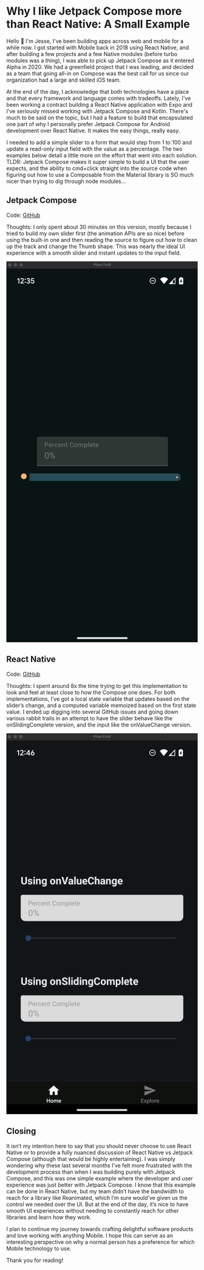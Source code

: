 # Why I like Jetpack Compose more than React Native: A Small Example

Hello 👋 I'm Jesse, I've been building apps across web and mobile for a while now. I got started with Mobile back in 2018 using React Native, and after building a few projects and a few Native modules (before turbo modules was a thing), I was able to pick up Jetpack Compose as it entered Alpha in 2020. We had a greenfield project that I was leading, and decided as a team that going all-in on Compose was the best call for us since our organization had a large and skilled iOS team. 

At the end of the day, I acknowledge that both technologies have a place and that every framework and language comes with tradeoffs. Lately, I've been working a contract building a React Native application with Expo and I've seriously missed working with Jetpack Compose and Kotlin. There's much to be said on the topic, but I had a feature to build that encapsulated one part of why I personally prefer Jetpack Compose for Android development over React Native. It makes the easy things, really easy.  

I needed to add a simple slider to a form that would step from 1 to 100 and update a read-only input field with the value as a percentage. The two examples below detail a little more on the effort that went into each solution. TLDR: Jetpack Compose makes it super simple to build a UI that the user expects, and the ability to cmd+click straight into the source code when figuring out how to use a Composable from the Material library is SO much nicer than trying to dig through node modules… 

## Jetpack Compose

Code: [GitHub](https://github.com/JH108/blog-posts/blob/main/code/SliderWithPercent/app/src/main/java/me/jessehill/sliderwithpercent/MainActivity.kt)
 
Thoughts: I only spent about 30 minutes on this version, mostly because I tried to build my own slider first (the animation APIs are so nice) before using the built-in one and then reading the source to figure out how to clean up the track and change the Thumb shape. This was nearly the ideal UI experience with a smooth slider and instant updates to the input field. 

![Jetpack Compose Slider GIF](https://raw.githubusercontent.com/JH108/blog-posts/refs/heads/main/posts/resources/compose_slider_demo.gif)

## React Native

Code: [GitHub](https://github.com/JH108/blog-posts/blob/main/code/slider-with-percent/app/(tabs)/index.tsx)

Thoughts: I spent around 8x the time trying to get this implementation to look and feel at least close to how the Compose one does. For both implementations, I’ve got a local state variable that updates based on the slider’s change, and a computed variable memoized based on the first state value. I ended up digging into several GitHub issues and going down various rabbit trails in an attempt to have the slider behave like the onSlidingComplete version, and the input like the onValueChange version. 

![React Native Slider GIF with two examples](https://raw.githubusercontent.com/JH108/blog-posts/refs/heads/main/posts/resources/react_native_slider_demo.gif)

## Closing 

It isn’t my intention here to say that you should never choose to use React Native or to provide a fully nuanced discussion of React Native vs Jetpack Compose (although that would be highly entertaining). I was simply wondering why these last several months I’ve felt more frustrated with the development process than when I was building purely with Jetpack Compose, and this was one simple example where the developer and user experience was just better with Jetpack Compose. I know that this example can be done in React Native, but my team didn’t have the bandwidth to reach for a library like Reanimated, which I’m sure would’ve given us the control we needed over the UI. But at the end of the day, it’s nice to have smooth UI experiences without needing to constantly reach for other libraries and learn how they work. 

I plan to continue my journey towards crafting delightful software products and love working with anything Mobile. I hope this can serve as an interesting perspective on why a normal person has a preference for which Mobile technology to use. 

Thank you for reading! 
